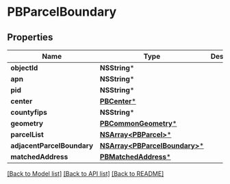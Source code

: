 # PBParcelBoundary

## Properties
Name | Type | Description | Notes
------------ | ------------- | ------------- | -------------
**objectId** | **NSString*** |  | [optional] 
**apn** | **NSString*** |  | [optional] 
**pid** | **NSString*** |  | [optional] 
**center** | [**PBCenter***](PBCenter.md) |  | [optional] 
**countyfips** | **NSString*** |  | [optional] 
**geometry** | [**PBCommonGeometry***](PBCommonGeometry.md) |  | [optional] 
**parcelList** | [**NSArray&lt;PBParcel&gt;***](PBParcel.md) |  | [optional] 
**adjacentParcelBoundary** | [**NSArray&lt;PBParcelBoundary&gt;***](PBParcelBoundary.md) |  | [optional] 
**matchedAddress** | [**PBMatchedAddress***](PBMatchedAddress.md) |  | [optional] 

[[Back to Model list]](../README.md#documentation-for-models) [[Back to API list]](../README.md#documentation-for-api-endpoints) [[Back to README]](../README.md)


